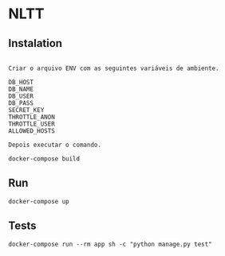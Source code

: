 # NLTT

## Instalation
```

Criar o arquivo ENV com as seguintes variáveis de ambiente.

DB_HOST
DB_NAME
DB_USER
DB_PASS
SECRET_KEY
THROTTLE_ANON
THROTTLE_USER
ALLOWED_HOSTS

Depois executar o comando.

docker-compose build
```

## Run

```
docker-compose up
```

## Tests

```
docker-compose run --rm app sh -c "python manage.py test"
```